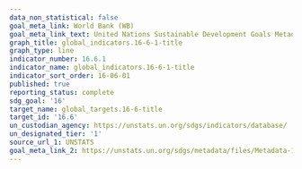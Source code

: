 ```yaml
---
data_non_statistical: false
goal_meta_link: World Bank (WB)
goal_meta_link_text: United Nations Sustainable Development Goals Metadata (pdf 1361kB)
graph_title: global_indicators.16-6-1-title
graph_type: line
indicator_number: 16.6.1
indicator_name: global_indicators.16-6-1-title
indicator_sort_order: 16-06-01
published: true
reporting_status: complete
sdg_goal: '16'
target_name: global_targets.16-6-title
target_id: '16.6'
un_custodian_agency: https://unstats.un.org/sdgs/indicators/database/
un_designated_tier: '1'
source_url_1: UNSTATS
goal_meta_link_2: https://unstats.un.org/sdgs/metadata/files/Metadata-16-06-01.pdf
---
```


